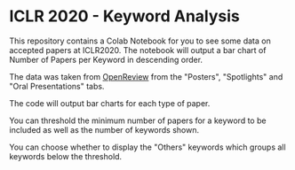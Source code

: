 # ICLR 2020 - Keyword Analysis

This repository contains a Colab Notebook for you to see some data on accepted papers at ICLR2020. The notebook will output a bar chart of Number of Papers per Keyword in descending order.

The data was taken from [OpenReview](https://openreview.net/group?id=ICLR.cc/2020/Conference) from the "Posters", "Spotlights" and "Oral Presentations" tabs.

The code will output bar charts for each type of paper.

You can threshold the minimum number of papers for a keyword to be included as well as the number of keywords shown.

You can choose whether to display the "Others" keywords which groups all keywords below the threshold.
